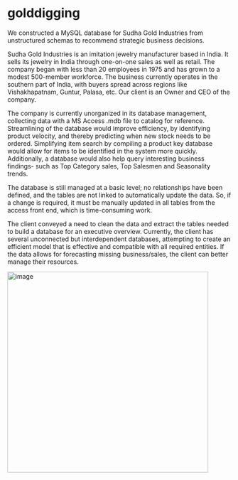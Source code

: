 # golddigging
We constructed a MySQL database for Sudha Gold Industries from unstructured schemas to recommend strategic business decisions.

Sudha Gold Industries is an imitation jewelry manufacturer based in India. 
It sells its jewelry in India through one-on-one sales as well as retail. The company began with less than 20 employees in 1975 and has grown to a modest 500-member workforce. The business currently operates in the southern part of India, with buyers spread across regions like Vishakhapatnam, Guntur, Palasa, etc. Our client is an Owner and CEO of the company.

The company is currently unorganized in its database management, collecting data with a MS Access .mdb file to catalog for reference. Streamlining of the database would improve efficiency, by identifying product velocity, and thereby predicting when new stock needs to be ordered. Simplifying item search by compiling a product key database would allow for items to be identified in the system more quickly. Additionally, a database would also help query interesting business findings- such as Top Category sales, Top Salesmen and Seasonality trends.

The database is still managed at a basic level; no relationships have been defined, and the tables are not linked to automatically update the data. So, if a change is required, it must be manually updated in all tables from the access front end, which is time-consuming work.

The client conveyed a need to clean the data and extract the tables needed to build a database for an executive overview. Currently, the client has several unconnected but interdependent databases, attempting to create an efficient model that is effective and compatible with all required entities. If the data allows for forecasting missing business/sales, the client can better manage their resources.


<img width="452" alt="image" src="https://user-images.githubusercontent.com/83170577/224584241-ca785ee4-24e2-4a3c-af92-78482d47a8dd.png">


